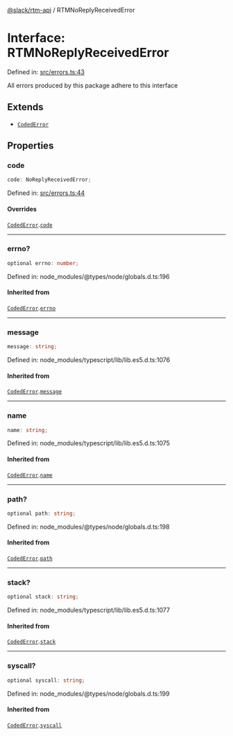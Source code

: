 [@slack/rtm-api](../index.md) / RTMNoReplyReceivedError

# Interface: RTMNoReplyReceivedError

Defined in: [src/errors.ts:43](https://github.com/slackapi/node-slack-sdk/blob/main/packages/rtm-api/src/errors.ts#L43)

All errors produced by this package adhere to this interface

## Extends

- [`CodedError`](CodedError.md)

## Properties

### code

```ts
code: NoReplyReceivedError;
```

Defined in: [src/errors.ts:44](https://github.com/slackapi/node-slack-sdk/blob/main/packages/rtm-api/src/errors.ts#L44)

#### Overrides

[`CodedError`](CodedError.md).[`code`](CodedError.md#code)

***

### errno?

```ts
optional errno: number;
```

Defined in: node\_modules/@types/node/globals.d.ts:196

#### Inherited from

[`CodedError`](CodedError.md).[`errno`](CodedError.md#errno)

***

### message

```ts
message: string;
```

Defined in: node\_modules/typescript/lib/lib.es5.d.ts:1076

#### Inherited from

[`CodedError`](CodedError.md).[`message`](CodedError.md#message)

***

### name

```ts
name: string;
```

Defined in: node\_modules/typescript/lib/lib.es5.d.ts:1075

#### Inherited from

[`CodedError`](CodedError.md).[`name`](CodedError.md#name)

***

### path?

```ts
optional path: string;
```

Defined in: node\_modules/@types/node/globals.d.ts:198

#### Inherited from

[`CodedError`](CodedError.md).[`path`](CodedError.md#path)

***

### stack?

```ts
optional stack: string;
```

Defined in: node\_modules/typescript/lib/lib.es5.d.ts:1077

#### Inherited from

[`CodedError`](CodedError.md).[`stack`](CodedError.md#stack)

***

### syscall?

```ts
optional syscall: string;
```

Defined in: node\_modules/@types/node/globals.d.ts:199

#### Inherited from

[`CodedError`](CodedError.md).[`syscall`](CodedError.md#syscall)
